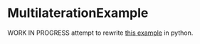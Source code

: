 MultilaterationExample
======================

WORK IN PROGRESS
attempt to rewrite [this example](http://blog.andersen.im/2012/07/signal-emitter-positioning-using-multilateration) in python.
